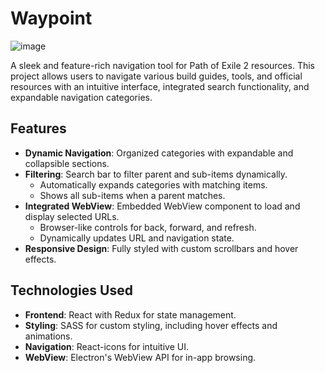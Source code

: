 # **Waypoint**
![image](https://github.com/user-attachments/assets/d7aaf054-7a3e-417f-80a4-46acbfd18796)

A sleek and feature-rich navigation tool for Path of Exile 2 resources. This project allows users to navigate various build guides, tools, and official resources with an intuitive interface, integrated search functionality, and expandable navigation categories.

## **Features**

- **Dynamic Navigation**: Organized categories with expandable and collapsible sections.
- **Filtering**: Search bar to filter parent and sub-items dynamically.
  - Automatically expands categories with matching items.
  - Shows all sub-items when a parent matches.
- **Integrated WebView**: Embedded WebView component to load and display selected URLs.
  - Browser-like controls for back, forward, and refresh.
  - Dynamically updates URL and navigation state.
- **Responsive Design**: Fully styled with custom scrollbars and hover effects.

## **Technologies Used**

- **Frontend**: React with Redux for state management.
- **Styling**: SASS for custom styling, including hover effects and animations.
- **Navigation**: React-icons for intuitive UI.
- **WebView**: Electron's WebView API for in-app browsing.
